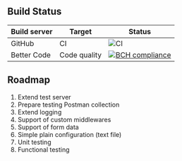 ## Build Status
| Build server | Target       | Status      |
|--------------|--------------|-------------|
| GitHub       | CI           | ![CI](https://github.com/linuxchata/plain-api-gateway/workflows/CI/badge.svg) |
| Better Code  | Code quality | [![BCH compliance](https://bettercodehub.com/edge/badge/linuxchata/plain-api-gateway?branch=master)](https://bettercodehub.com/) |

## Roadmap
1. Extend test server
1. Prepare testing Postman collection
1. Extend logging
1. Support of custom middlewares
1. Support of form data
1. Simple plain configuration (text file)
1. Unit testing
1. Functional testing

